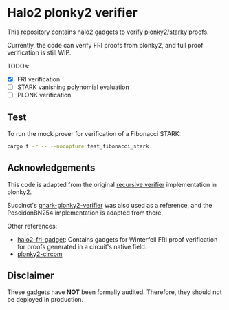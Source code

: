 # Halo2 plonky2 verifier

This repository contains halo2 gadgets to verify [plonky2/starky](https://github.com/0xpolygonzero/plonky2) proofs.

Currently, the code can verify FRI proofs from plonky2, and full proof verification is still WIP.

TODOs:

- [x] FRI verification
- [ ] STARK vanishing polynomial evaluation
- [ ] PLONK verification

## Test

To run the mock prover for verification of a Fibonacci STARK:

```bash
cargo t -r -- --nocapture test_fibonacci_stark
```

## Acknowledgements

This code is adapted from the original [recursive verifier](https://github.com/0xPolygonZero/plonky2/blob/fdd7ee46fe735186b00a7090ead9ff1ae660f14d/starky/src/recursive_verifier.rs) implementation in plonky2.

Succinct's [gnark-plonky2-verifier](https://github.com/succinctlabs/gnark-plonky2-verifier) was also used as a reference, and the PoseidonBN254 implementation is adapted from there. 

Other references:

- [halo2-fri-gadget](https://github.com/maxgillett/halo2-fri-gadget): Contains gadgets for Winterfell FRI proof verification for proofs generated in a circuit's native field.
- [plonky2-circom](https://github.com/polymerdao/plonky2-circom)

## Disclaimer

These gadgets have **NOT** been formally audited. Therefore, they should not be deployed in production.
